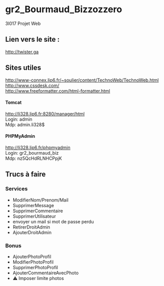 # gr2_Bourmaud_Bizzozzero
3I017 Projet Web

## Lien vers le site :
http://twister.ga

## Sites utiles
http://www-connex.lip6.fr/~soulier/content/TechnoWeb/TechnoWeb.html<br>
http://www.cssdesk.com/<br>
http://www.freeformatter.com/html-formatter.html

#### Tomcat
http://li328.lip6.fr:8280/manager/html<br>
Login: admin<br>
Mdp: admin.li328$

#### PHPMyAdmin
http://li328.lip6.fr/phpmyadmin<br>
Login: gr2_bourmaud_biz<br>
Mdp: nz5QcHdRLNHCPpjK

## Trucs à faire

### Services
* ModifierNom/Prenom/Mail
* SupprimerMessage
* SupprimerCommentaire
* SupprimerUtilisateur
* envoyer un mail si mot de passe perdu
* RetirerDroitAdmin
* AjouterDroitAdmin

### Bonus
* AjouterPhotoProfil
* ModifierPhotoProfil
* SupprimerPhotoProfil
* AjouterCommentaireAvecPhoto
* ⚠️️ Imposer limite photos

